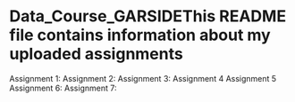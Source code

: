 # Data_Course_GARSIDEThis README file contains information about my uploaded assignments
Assignment 1:
Assignment 2:
Assignment 3:
Assignment 4
Assignment 5
Assignment 6:
Assignment 7:

